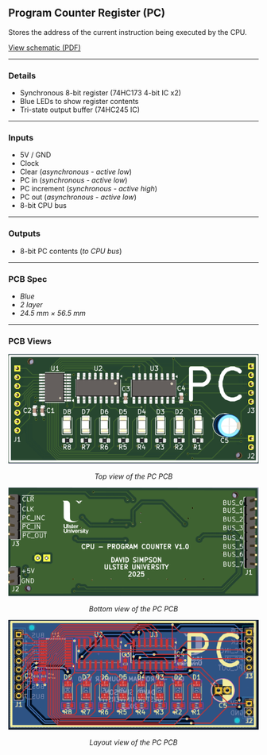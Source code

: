 ## Program Counter Register (PC)

Stores the address of the current instruction being executed by the CPU.

[View schematic (PDF)](PC_schematic.pdf)

---

### Details

- Synchronous 8-bit register (74HC173 4-bit IC x2)
- Blue LEDs to show register contents
- Tri-state output buffer (74HC245 IC)

---

### Inputs

- 5V / GND
- Clock
- Clear (*asynchronous - active low*)
- PC in (*synchronous - active low*)
- PC increment (*synchronous - active high*)
- PC out (*asynchronous - active low*)
- 8-bit CPU bus

---

### Outputs

- 8-bit PC contents (*to CPU bus*)

---

### PCB Spec

- *Blue*
- *2 layer*
- *24.5 mm × 56.5 mm*

---

### PCB Views

<p align="center">
  <img src="../../images/pc_pcb_top.PNG" alt="PC pcb top" width="600"/>
</p>
<p align="center"><em>Top view of the PC PCB</em></p>

<p align="center">
  <img src="../../images/pc_pcb_bottom.PNG" alt="PC pcb bottom" width="600"/>
</p>
<p align="center"><em>Bottom view of the PC PCB</em></p>

<p align="center">
  <img src="../../images/pc_pcb_design.PNG" alt="PC pcb design" width="600"/>
</p>
<p align="center"><em>Layout view of the PC PCB</em></p>


